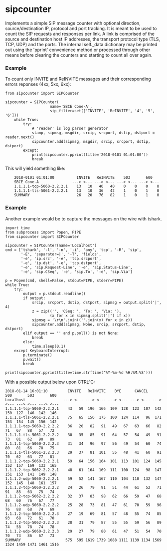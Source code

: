 # sipcounter
Implements a simple SIP message counter with optional direction, source/destination IP, protocol and port tracking.
It is meant to be used to count the SIP requests and responses per link. A link is comprised of the source and
destination host IP addresses, the transport protocol type (TLS, TCP, UDP) and the ports. The internal self._data
dictionary may be printed out using the 'pprint' convenience method or processed through other means before 
clearing the counters and starting to count all over again.

### Example ###
To count only INVITE and ReINVITE messages and their corresponding errors reponses (4xx, 5xx, 6xx):

```
from sipcounter import SIPCounter

sipcounter = SIPCounter(
                    name='SBCE Cone-A',
                    sip_filter=set(['INVITE', 'ReINVITE', '4', '5', '6']))
    while True:
        try:
            # 'reader' is log parser generator
            stamp, sipmsg, msgdir, srcip, srcport, dstip, dstport = reader.next()
            sipcounter.add(sipmsg, msgdir, srcip, srcport, dstip, dstport)
        except:
            print(sipcounter.pprint(title='2018-0101 01:01:00'))
            break
```

This will yield something like:

```
    2018-0101 01:01:00          INVITE   ReINVITE    503       600
    SBCE Cone-A               ---> <--- ---> <--- ---> <--- ---> <---
    1.1.1.1-tcp-5060-2.2.2.1    13   10   40   40    0    0    0    0
    1.1.1.1-tls-5061-2.2.2.1    13   10   36   42    1    0    1    0
    SUMMARY                     26   20   76   82    1    0    1    0
```

### Example ###

Another example would be to capture the messages on the wire with tshark.

```
import time
from subprocess import Popen, PIPE
from sipcounter import SIPCounter

sipcounter = SIPCounter(name='Localhost')
cmd = ['tshark', '-l', '-n', '-i', 'any', 'tcp', '-R', 'sip',
       '-E', 'separator=|', '-T', 'fields',
       '-e', 'ip.src', '-e', 'tcp.srcport',
       '-e', 'ip.dst', '-e', 'tcp.dstport',
       '-e', 'sip.Request-Line', '-e', 'sip.Status-Line',
       '-e', 'sip.CSeq', '-e', 'sip.To', '-e', 'sip.Via']

p = Popen(cmd, shell=False, stdout=PIPE, stderr=PIPE)
while True:
    try:
        output = p.stdout.readline()
        if output:
            srcip, srcport, dstip, dstport, sipmsg = output.split('|', 4)
            z = zip(('', 'CSeq: ', 'To: ', 'Via: '),
                    (x for x in sipmsg.split('|') if x))
            sipmsg = '\r\n'.join((''.join(x) for x in z))
            sipcounter.add(sipmsg, None, srcip, srcport, dstip, dstport)
        elif output == '' and p.poll() is not None:
            break
        else:
            time.sleep(0.1)
    except KeyboardInterrupt:
        p.terminate()
        p.wait()
        break

print(sipcounter.pprint(title=time.strftime('%Y-%m-%d %H:%M:%S')))
```

With a possible output below upon CTRL^C:

```
2018-01-14 16:01:10         INVITE   ReINVITE    BYE      CANCEL     500       503       600   
Localhost                 ---> <--- ---> <--- ---> <--- ---> <--- ---> <--- ---> <--- ---> <--- 
1.1.1.1-tcp-5060-2.2.2.1    43   59  196  166  109  128  123  107  142  150  127  146  142  146
1.1.1.1-tls-5061-2.2.2.1    75   65  156  175  100  124  114   96  171  153  154  145  156  142
1.1.1.1-tcp-5060-2.2.2.2    36   20   82   91   49   67   63   66   82   71   67   88   57   72
1.1.1.1-tls-5061-2.2.2.2    30   35   85   91   64   57   54   49   91   73   81   62   90   89
1.1.1.1-tcp-5060-2.2.2.3    31   34   96   97   56   49   54   60   74   80   81   66   78   75
1.1.1.1-tls-5061-2.2.2.3    29   37   81  101   55   48   41   60   91   70   62   63   77   81
1.1.1.2-tcp-5060-2.2.2.1    59   64  156  164  101  113  101  124  145  152  157  169  133  165
1.1.1.2-tcp-5062-2.2.2.1    48   61  164  169  111  100  124   98  147  151  153  141  149  148
1.1.1.2-udp-5060-2.2.2.1    59   52  141  167  110  104  110  132  147  152  145  148  161  157
1.1.1.2-tcp-5060-2.2.2.2    24   26   79   91   51   44   61   52   71   91   85   63   75   74
1.1.1.2-tcp-5062-2.2.2.2    32   37   83   98   62   66   59   47   68   68   60   76   67   77
1.1.1.2-udp-5060-2.2.2.2    25   28   73   81   47   61   70   59   96   76   88   68   74   69
1.1.1.2-tcp-5060-2.2.2.3    27   19   69   81   57   48   55   74   85   93   68   72   61   70
1.1.1.2-tcp-5062-2.2.2.3    28   31   79   87   55   55   59   56   89   74   58   78   74   78
1.1.1.2-udp-5060-2.2.2.3    29   27   79   80   61   47   51   54   70   70   73   86   67   73
SUMMARY                    575  595 1619 1739 1088 1111 1139 1134 1569 1524 1459 1471 1461 1516
```
